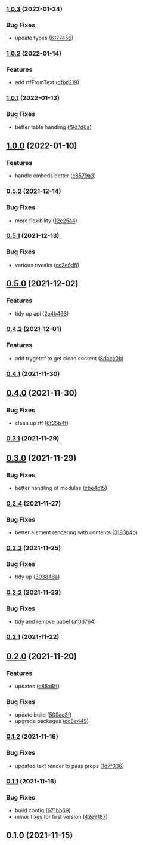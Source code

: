 ### [1.0.3](https://github.com/bond-london/graphcms-rich-text/compare/v1.0.2...v1.0.3) (2022-01-24)


### Bug Fixes

* update types ([6177456](https://github.com/bond-london/graphcms-rich-text/commit/6177456cf020250ecbd4ff3083ac49f6ab834049))

### [1.0.2](https://github.com/bond-london/graphcms-rich-text/compare/v1.0.1...v1.0.2) (2022-01-14)


### Features

* add rtfFromText ([dfbc219](https://github.com/bond-london/graphcms-rich-text/commit/dfbc2194d3c9ce9fe91be495f9e3f2d528f3709c))

### [1.0.1](https://github.com/bond-london/graphcms-rich-text/compare/v1.0.0...v1.0.1) (2022-01-13)


### Bug Fixes

* better table handling ([f9d7d6a](https://github.com/bond-london/graphcms-rich-text/commit/f9d7d6ae80029f872bd1444008eaa711bd428b5e))

## [1.0.0](https://github.com/bond-london/graphcms-rich-text/compare/v0.5.2...v1.0.0) (2022-01-10)


### Features

* handle embeds better ([c8579a3](https://github.com/bond-london/graphcms-rich-text/commit/c8579a3599e59a46060641e298f0fdacd7c27d27))

### [0.5.2](https://github.com/bond-london/graphcms-rich-text/compare/v0.5.1...v0.5.2) (2021-12-14)


### Bug Fixes

* more flexibility ([12e25a4](https://github.com/bond-london/graphcms-rich-text/commit/12e25a4069a9403db349d2e46736508f6f140c36))

### [0.5.1](https://github.com/bond-london/graphcms-rich-text/compare/v0.5.0...v0.5.1) (2021-12-13)


### Bug Fixes

* various tweaks ([cc2a6d8](https://github.com/bond-london/graphcms-rich-text/commit/cc2a6d886ae090e966bbe3a49933cfeb8fe6654e))

## [0.5.0](https://github.com/bond-london/graphcms-rich-text/compare/v0.4.2...v0.5.0) (2021-12-02)


### Features

* tidy up api ([2a4b493](https://github.com/bond-london/graphcms-rich-text/commit/2a4b493a3500466826b5c3a210542112e1a1e926))

### [0.4.2](https://github.com/bond-london/graphcms-rich-text/compare/v0.4.1...v0.4.2) (2021-12-01)


### Features

* add trygetrtf to get clean content ([8dacc0b](https://github.com/bond-london/graphcms-rich-text/commit/8dacc0b77720732de9e7254ee0bacad49e77afe7))

### [0.4.1](https://github.com/bond-london/graphcms-rich-text/compare/v0.4.0...v0.4.1) (2021-11-30)

## [0.4.0](https://github.com/bond-london/graphcms-rich-text/compare/v0.3.1...v0.4.0) (2021-11-30)


### Bug Fixes

* clean up rtf ([6f35b4f](https://github.com/bond-london/graphcms-rich-text/commit/6f35b4f7d4ac34d33a34a2e756b37056d5a4d97c))

### [0.3.1](https://github.com/bond-london/graphcms-rich-text/compare/v0.3.0...v0.3.1) (2021-11-29)

## [0.3.0](https://github.com/bond-london/graphcms-rich-text/compare/v0.2.4...v0.3.0) (2021-11-29)


### Bug Fixes

* better handling of modules ([cbe4c15](https://github.com/bond-london/graphcms-rich-text/commit/cbe4c1571f3daa6433c1e1754ca923db556d3690))

### [0.2.4](https://github.com/bond-london/graphcms-rich-text/compare/v0.2.3...v0.2.4) (2021-11-27)


### Bug Fixes

* better element rendering with contents ([3193b4b](https://github.com/bond-london/graphcms-rich-text/commit/3193b4b489148d40da563cc532c44db13ec01240))

### [0.2.3](https://github.com/bond-london/graphcms-rich-text/compare/v0.2.2...v0.2.3) (2021-11-25)


### Bug Fixes

* tidy up ([303848a](https://github.com/bond-london/graphcms-rich-text/commit/303848aefc46232c90590511a6088b25723b4143))

### [0.2.2](https://github.com/bond-london/graphcms-rich-text/compare/v0.2.1...v0.2.2) (2021-11-23)


### Bug Fixes

* tidy and remove babel ([af0d764](https://github.com/bond-london/graphcms-rich-text/commit/af0d764efff87f39f981515929de5ad6dafbee8e))

### [0.2.1](https://github.com/bond-london/graphcms-rich-text/compare/v0.2.0...v0.2.1) (2021-11-22)

## [0.2.0](https://github.com/bond-london/graphcms-rich-text/compare/v0.1.2...v0.2.0) (2021-11-20)


### Features

* updates ([d85a6ff](https://github.com/bond-london/graphcms-rich-text/commit/d85a6ffe4e4e4761eac2d3594b2173f86866b116))


### Bug Fixes

* update build ([509ae8f](https://github.com/bond-london/graphcms-rich-text/commit/509ae8f3562196a5d8269587fed05f029d2cc2c2))
* upgrade packages ([dc8e449](https://github.com/bond-london/graphcms-rich-text/commit/dc8e449b76a0a794e9f459164520d02099903b8c))

### [0.1.2](https://github.com/bond-london/graphcms-rich-text/compare/v0.1.1...v0.1.2) (2021-11-16)


### Bug Fixes

* updated text render to pass props ([1d7f036](https://github.com/bond-london/graphcms-rich-text/commit/1d7f0366eaf4fa754bb41e4a68b5a6e38f57a8cc))

### [0.1.1](https://github.com/bond-london/graphcms-rich-text/compare/v0.1.0...v0.1.1) (2021-11-16)


### Bug Fixes

* build config ([671bb69](https://github.com/bond-london/graphcms-rich-text/commit/671bb6984e38927b54f7a9ecce938a64a7feeaa7))
* minor fixes for first version ([42e9187](https://github.com/bond-london/graphcms-rich-text/commit/42e918778e64cc17d131db5c9254eafa3d384e04))

## 0.1.0 (2021-11-15)

